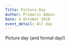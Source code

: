 ```yaml
---
Title: Picture Day
Author: Primoris Admin
Date: 4 October 2018
event_detail: All day
---
```


Picture day (and formal day!)